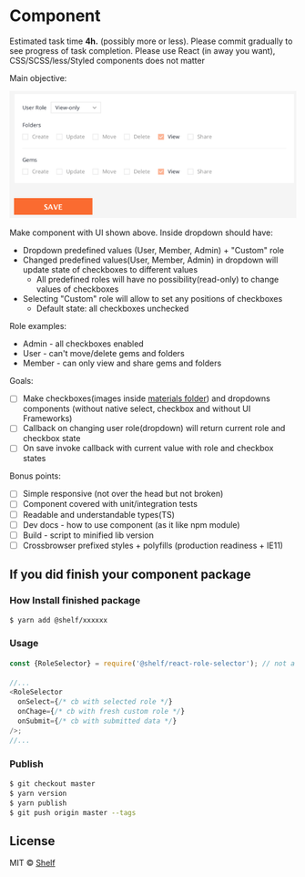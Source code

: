 # Component

Estimated task time **4h.** (possibly more or less). Please commit gradually to see progress of task completion.
Please use React (in away you want), CSS/SCSS/less/Styled components does not matter

Main objective:

![role](materials/role-module.png)

Make component with UI shown above. Inside dropdown should have:

- Dropdown predefined values (User, Member, Admin) + "Custom" role
- Changed predefined values(User, Member, Admin) in dropdown will update state of checkboxes to different values
  - All predefined roles will have no possibility(read-only) to change values of checkboxes
- Selecting "Custom" role will allow to set any positions of checkboxes
  - Default state: all checkboxes unchecked

Role examples:

- Admin - all checkboxes enabled
- User - can't move/delete gems and folders
- Member - can only view and share gems and folders

Goals:

- [ ] Make checkboxes(images inside [materials folder](/materials)) and dropdowns components (without native select, checkbox and without UI Frameworks)
- [ ] Callback on changing user role(dropdown) will return current role and checkbox state
- [ ] On save invoke callback with current value with role and checkbox states

Bonus points:

- [ ] Simple responsive (not over the head but not broken)
- [ ] Component covered with unit/integration tests
- [ ] Readable and understandable types(TS)
- [ ] Dev docs - how to use component (as it like npm module)
- [ ] Build - script to minified lib version
- [ ] Crossbrowser prefixed styles + polyfills (production readiness + IE11)

## If you did finish your component package

### How Install finished package

```
$ yarn add @shelf/xxxxxx
```

### Usage

```typescript jsx
const {RoleSelector} = require('@shelf/react-role-selector'); // not a real package until you publish it

//...
<RoleSelector
  onSelect={/* cb with selected role */}
  onChage={/* cb with fresh custom role */}
  onSubmit={/* cb with submitted data */}
/>;
//...
```

### Publish

```sh
$ git checkout master
$ yarn version
$ yarn publish
$ git push origin master --tags
```

## License

MIT © [Shelf](https://shelf.io)
